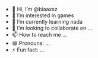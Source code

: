 - 👋 Hi, I’m @biaaxsz
- 👀 I’m interested in games 
- 🌱 I’m currently learning nada
- 💞️ I’m looking to collaborate on ...
- 📫 How to reach me ...
- 😄 Pronouns: ...
- ⚡ Fun fact: ...

<!---
biaaxsz/biaaxsz is a ✨ special ✨ repository because its `README.md` (this file) appears on your GitHub profile.
You can click the Preview link to take a look at your changes.
--->
